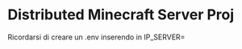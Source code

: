 # Distributed Minecraft Server Proj
Ricordarsi di creare un .env inserendo in IP_SERVER=<ipRadminOrZeroTier>
